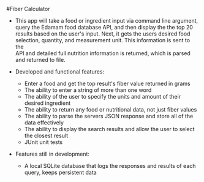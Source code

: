 #Fiber Calculator 
- This app will take a food or ingredient input via command line argument, 
query the Edamam food database API, and then 
display the the top 20 results based on the user's input. Next, it gets the users 
desired food selection, quantity, and measurement unit. This information is sent to the  
API and detailed full nutrition information is returned, which is parsed and returned to 
file.

- Developed and functional features:
	- Enter a food and get the top result's fiber value returned in grams 
	- The ability to enter a string of more than one word 
	- The ability of the user to specify the units and amount of their desired ingredient 
	- The ability to return any food or nutritional data, not just fiber values 
	- The ability to parse the servers JSON response and store all of the data effectively   
	- The ability to display the search results and allow the user to select the closest result 
	- JUnit unit tests
- Features still in development: 	
	- A local SQLite database that logs the responses and results of each query, keeps persistent data
	
